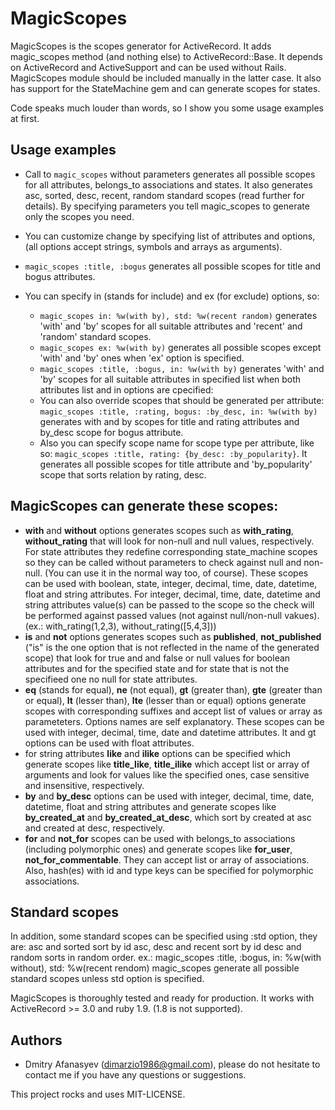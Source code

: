 # MagicScopes

MagicScopes is the scopes generator for ActiveRecord.
It adds magic_scopes method (and nothing else) to ActiveRecord::Base.
It depends on ActiveRecord and ActiveSupport and can be used without Rails.
MagicScopes module should be included manually in the latter case.
It also has support for the StateMachine gem and can generate scopes for states.

Code speaks much louder than words, so I show you some usage examples at first.

## Usage examples

* Call to `magic_scopes` without parameters generates all possible scopes for all attributes, belongs_to associations and states. It also generates asc, sorted, desc, recent, random standard scopes (read further for details). By specifying parameters you tell magic_scopes to generate only the scopes you need.

* You can customize change by specifying list of attributes and options, (all options accept strings, symbols and arrays as arguments).

* `magic_scopes :title, :bogus` generates all possible scopes for title and bogus attributes.

* You can specify in (stands for include) and ex (for exclude) options, so:
  * `magic_scopes in: %w(with by), std: %w(recent random)` generates 'with' and 'by' scopes for all suitable attributes and 'recent' and 'random' standard scopes.
  * `magic_scopes ex: %w(with by)` generates all possible scopes except 'with' and 'by' ones when 'ex' option is specified.
  * `magic_scopes :title, :bogus, in: %w(with by)` generates 'with' and 'by' scopes for all suitable attributes in specified list when both attributes list and in options are cpecified:
  * You can also override scopes that should be generated per attribute:
      `magic_scopes :title, :rating, bogus: :by_desc, in: %w(with by)` generates with and by scopes for title and rating attributes and by_desc scope for bogus attribute.
  * Also you can specify scope name for scope type per attribute, like so: `magic_scopes :title, rating: {by_desc: :by_popularity}`. It generates all possible scopes for title attribute and 'by_popularity' scope that sorts relation by rating, desc.


## MagicScopes can generate these scopes:

* **with** and **without** options generates scopes such as **with_rating**, **without_rating** that will look for non-null and null values, respectively. For state attributes they redefine corresponding state_machine scopes so they can be called without parameters to check against null and non-null. (You can use it in the normal way too, of course). These scopes can be used with boolean, state, integer, decimal, time, date, datetime, float and string attributes. For integer, decimal, time, date, datetime and string attributes value(s) can be passed to the scope so the check will be performed against passed values (not against null/non-null vakues). (ex.: with_rating(1,2,3), without_rating([5,4,3]))
* **is** and **not** options generates scopes such as **published**, **not_published** ("is" is the one option that is not reflected in the name of the generated scope) that look for true and and false or null values for boolean attributes and for the specified state and for state that is not the specifieed one no null for state attributes.
* **eq** (stands for equal), **ne** (not equal), **gt** (greater than), **gte** (greater than or equal), **lt** (lesser than), **lte** (lesser than or equal) options generate scopes with corresponding suffixes and accept list of values or array as parameteters. Options names are self explanatory. These scopes can be used with integer, decimal, time, date and datetime attributes. lt and gt options can be used with float attributes.
* for string attributes **like** and **ilike** options can be specified which generate scopes like **title_like**, **title_ilike** which accept list or array of arguments and look for values like the specified ones, case sensitive and insensitive, respectively.
* **by** and **by_desc** options can be used with integer, decimal, time, date, datetime, float and string attributes and generate scopes like **by_created_at** and **by_created_at_desc**, which sort by created at asc and created at desc, respectively.
* **for** and **not_for** scopes can be used with belongs_to associations (including polymorphic ones) and generate scopes like **for_user**, **not_for_commentable**. They can accept list or array of associations. Also, hash(es) with id and type keys can be specified for polymorphic associations.


## Standard scopes

In addition, some standard scopes can be specified using :std option, they are:
asc and sorted sort by id asc, desc and recent sort by id desc and random sorts in random order.
ex.: magic_scopes :title, :bogus, in: %w(with without), std: %w(recent rendom)
magic_scopes generate all possible standard scopes unless std option is specified.

MagicScopes is thoroughly tested and ready for production.
It works with ActiveRecord >= 3.0 and ruby 1.9. (1.8 is not supported).

## Authors
  * Dmitry Afanasyev (dimarzio1986@gmail.com), please do not hesitate to contact me if you have any questions or suggestions.

This project rocks and uses MIT-LICENSE.
